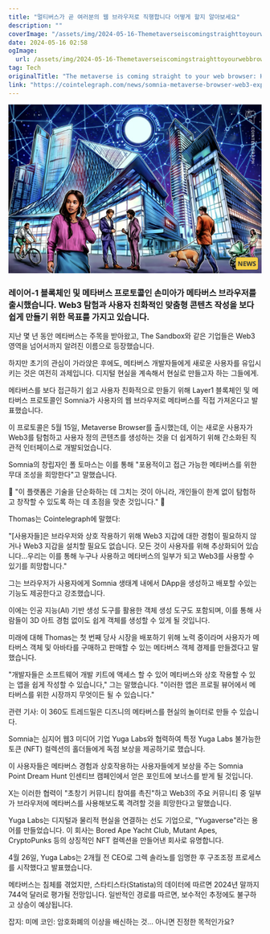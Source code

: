 ```yaml
---
title: "멀티버스가 곧 여러분의 웹 브라우저로 직행합니다 어떻게 할지 알아보세요"
description: ""
coverImage: "/assets/img/2024-05-16-ThemetaverseiscomingstraighttoyourwebbrowserHereshow_thumbnail.png"
date: 2024-05-16 02:58
ogImage: 
  url: /assets/img/2024-05-16-ThemetaverseiscomingstraighttoyourwebbrowserHereshow_thumbnail.png
tag: Tech
originalTitle: "The metaverse is coming straight to your web browser: Here’s how"
link: "https://cointelegraph.com/news/somnia-metaverse-browser-web3-explore"
---
```



![이미지](/assets/img/2024-05-16-ThemetaverseiscomingstraighttoyourwebbrowserHereshow_thumbnail.png)

### 레이어-1 블록체인 및 메타버스 프로토콜인 손미아가 메타버스 브라우저를 출시했습니다. Web3 탐험과 사용자 친화적인 맞춤형 콘텐츠 작성을 보다 쉽게 만들기 위한 목표를 가지고 있습니다.

지난 몇 년 동안 메타버스는 주목을 받아왔고, The Sandbox와 같은 기업들은 Web3 영역을 넘어서까지 알려진 이름으로 등장했습니다.

하지만 초기의 관심이 가라앉은 후에도, 메타버스 개발자들에게 새로운 사용자를 유입시키는 것은 여전히 과제입니다. 디지털 현실을 계속해서 현실로 만들고자 하는 그들에게.



메타버스를 보다 접근하기 쉽고 사용자 친화적으로 만들기 위해 Layer1 블록체인 및 메타버스 프로토콜인 Somnia가 사용자의 웹 브라우저로 메타버스를 직접 가져온다고 발표했습니다.

이 프로토콜은 5월 15일, Metaverse Browser를 출시했는데, 이는 새로운 사용자가 Web3를 탐험하고 사용자 정의 콘텐츠를 생성하는 것을 더 쉽게하기 위해 간소화된 직관적 인터페이스로 개발되었습니다.

Somnia의 창립자인 폴 토마스는 이를 통해 "포용적이고 접근 가능한 메타버스를 위한 무대 조성을 희망한다"고 말했습니다.

🚀 "이 플랫폼은 기술을 단순화하는 데 그치는 것이 아니라, 개인들이 한계 없이 탐험하고 창작할 수 있도록 하는 데 초점을 맞춘 것입니다." 🌌



Thomas는 Cointelegraph에 말했다:

"[사용자들]은 브라우저와 상호 작용하기 위해 Web3 지갑에 대한 경험이 필요하지 않거나 Web3 지갑을 설치할 필요도 없습니다. 모든 것이 사용자를 위해 추상화되어 있습니다...우리는 이를 통해 누구나 사용하고 메타버스의 일부가 되고 Web3를 사용할 수 있기를 희망합니다."

그는 브라우저가 사용자에게 Somnia 생태계 내에서 DApp을 생성하고 배포할 수있는 기능도 제공한다고 강조했습니다.

이에는 인공 지능(AI) 기반 생성 도구를 활용한 객체 생성 도구도 포함되며, 이를 통해 사람들이 3D 아트 경험 없이도 쉽게 객체를 생성할 수 있게 될 것입니다.



미래에 대해 Thomas는 첫 번째 당사 시장을 배포하기 위해 노력 중이라며 사용자가 메타버스 객체 및 아바타를 구매하고 판매할 수 있는 메타버스 객체 경제를 만들겠다고 말했습니다.

"개발자들은 소프트웨어 개발 키트에 액세스 할 수 있어 메타버스와 상호 작용할 수 있는 앱을 쉽게 작성할 수 있습니다," 그는 말했습니다. "이러한 앱은 프로필 뷰어에서 메타버스를 위한 시장까지 무엇이든 될 수 있습니다."

관련 기사: 이 360도 트레드밀은 디즈니의 메타버스를 현실의 놀이터로 만들 수 있습니다.

Somnia는 심지어 웹3 미디어 기업 Yuga Labs와 협력하여 특정 Yuga Labs 불가능한 토큰 (NFT) 컬렉션의 홀더들에게 독점 보상을 제공하기로 했습니다.



이 사용자들은 메타버스 경험과 상호작용하는 사용자들에게 보상을 주는 Somnia Point Dream Hunt 인센티브 캠페인에서 얻은 포인트에 보너스를 받게 될 것입니다.

X는 이러한 협력이 "초창기 커뮤니티 참여를 촉진"하고 Web3의 주요 커뮤니티 중 일부가 브라우저에 메타버스를 사용해보도록 격려할 것을 희망한다고 말했습니다.

Yuga Labs는 디지털과 물리적 현실을 연결하는 선도 기업으로, "Yugaverse"라는 용어를 만들었습니다. 이 회사는 Bored Ape Yacht Club, Mutant Apes, CryptoPunks 등의 상징적인 NFT 컬렉션을 만들어낸 회사로 유명합니다.

4월 26일, Yuga Labs는 2개월 전 CEO로 그렉 솔라노를 임명한 후 구조조정 프로세스를 시작했다고 발표했습니다.



메타버스는 침체를 겪었지만, 스타티스타(Statista)의 데이터에 따르면 2024년 말까지 744억 달러로 평가될 전망입니다. 일반적인 경로를 따르면, 보수적인 추정에도 불구하고 상승이 예상됩니다.

잡지: 미메 코인: 암호화폐의 이상을 배신하는 것... 아니면 진정한 목적인가요?